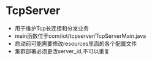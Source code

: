 # TcpServer
- 用于维护Tcp长连接和分发业务
- main函数位于com/iot/tcpserver/TcpServerMain.java
- 启动前可能需要修改resources里面的各个配置文件
- 集群部署必须更改server_id,不可以重复
